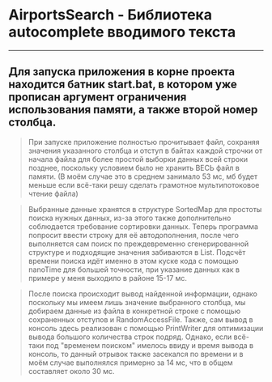 # AirportsSearch - Библиотека autocomplete вводимого текста
 -----
 Для запуска приложения в корне проекта находится батник start.bat, в котором уже прописан аргумент ограничения использования памяти, а также второй номер столбца.
-----
 > <p>При запуске приложение полностью прочитывает файл, сохраняя значения указанного столбца и отступ в байтах каждой строчки от начала файла для более простой выборки данных всей строки позднее, поскольку условием было не хранить ВЕСЬ файл в памяти. (В моём случае это в среднем занимало 53 мс, мб будет меньше если всё-таки решу сделать грамотное мультипотоковое чтение файла)</p>
 
 > <p>Выбранные данные хранятся в структуре SortedMap для простоты поиска нужных данных, из-за этого также дополнительно соблюдается требование сортировки данных. Теперь программа попросит ввести строку для её автодополнения, после чего выполняется сам поиск по преждевременно сгенерированной структуре и подходящие значения забиваются в List. Подсчёт времени поиска идёт именно в этом куске кода с помощью nanoTime для большей точности, при указание данных как в примере у меня выходило в районе 15-17 мс.</p>
 
 > <p>После поиска происходит вывод найденной информации, однако поскольку мы имеем лишь значение выбранного столбца, мы добираем данные из файла в конкретной строке с помощью сохраненных отступов и RandomAccessFile. Также, сам вывод в консоль здесь реализован с помощью PrintWriter для оптимизации вывода большого количества строк подряд. Однако, если всё-таки под "временем поиском" имелось ввиду и время вывода в консоль, то данный отрывок также засекался по времени и в моём случае выполнялся примерно за 14 мс, что в общем составляет около 30 мс.</p>
